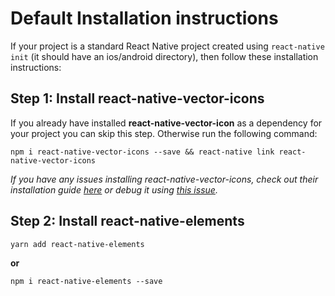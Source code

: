 # Default Installation instructions

If your project is a standard React Native project created using `react-native init` (it should have an ios/android directory), then follow these installation instructions:

## Step 1: Install react-native-vector-icons

If you already have installed **react-native-vector-icon** as a dependency for your project you can skip this step. Otherwise run the following command:

`npm i react-native-vector-icons --save && react-native link react-native-vector-icons`

*If you have any issues installing react-native-vector-icons, check out their installation guide [here](https://github.com/oblador/react-native-vector-icons#installation) or debug it using [this issue](https://github.com/react-native-training/react-native-elements/issues/503).*

## Step 2: Install react-native-elements

```
yarn add react-native-elements
```

**or**

```
npm i react-native-elements --save
```
